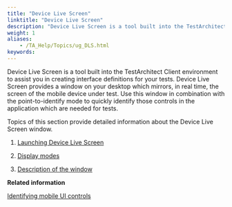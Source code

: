 ```yaml
--- 
title: "Device Live Screen"
linktitle: "Device Live Screen"
description: "Device Live Screen is a tool built into the TestArchitect Client environment to assist you in creating interface definitions for your tests."
weight: 1
aliases: 
    - /TA_Help/Topics/ug_DLS.html
keywords: 
---
```


Device Live Screen is a tool built into the TestArchitect Client environment to assist you in creating interface definitions for your tests. Device Live Screen provides a window on your desktop which mirrors, in real time, the screen of the mobile device under test. Use this window in combination with the point-to-identify mode to quickly identify those controls in the application which are needed for tests.

Topics of this section provide detailed information about the Device Live Screen window.

1.  [Launching Device Live Screen](/automation-guide/application-testing/mobile-testing/additional-tasks-and-tools/device-live-screen/launching-device-live-screen)  

2.  [Display modes](/automation-guide/application-testing/mobile-testing/additional-tasks-and-tools/device-live-screen/display-modes)  

3.  [Description of the window](/automation-guide/application-testing/mobile-testing/additional-tasks-and-tools/device-live-screen/description-of-the-window)  




**Related information**  


[Identifying mobile UI controls](/automation-guide/application-testing/mobile-testing/testing-mobile-web-applications/testing-chrome-on-android/identifying-mobile-ui-controls)

